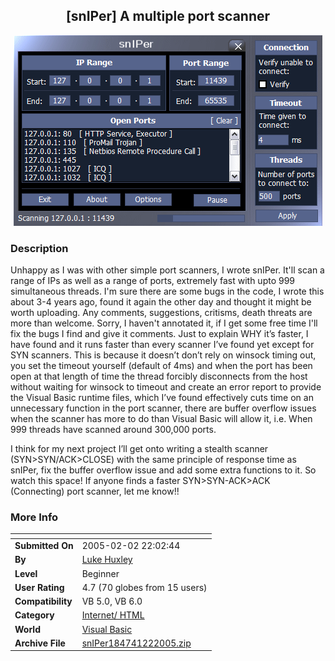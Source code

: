 ﻿<div align="center">

## \[snIPer\] A multiple port scanner

<img src="PIC2005221715103625.gif">
</div>

### Description

Unhappy as I was with other simple port scanners, I wrote snIPer. It'll scan a range of IPs as well as a range of ports, extremely fast with upto 999 simultaneous threads. I'm sure there are some bugs in the code, I wrote this about 3-4 years ago, found it again the other day and thought it might be worth uploading. Any comments, suggestions, critisms, death threats are more than welcome. Sorry, I haven't annotated it, if I get some free time I'll fix the bugs I find and give it comments. Just to explain WHY it’s faster, I have found and it runs faster than every scanner I’ve found yet except for SYN scanners. This is because it doesn’t don’t rely on winsock timing out, you set the timeout yourself (default of 4ms) and when the port has been open at that length of time the thread forcibly disconnects from the host without waiting for winsock to timeout and create an error report to provide the Visual Basic runtime files, which I’ve found effectively cuts time on an unnecessary function in the port scanner, there are buffer overflow issues when the scanner has more to do than Visual Basic will allow it, i.e. When 999 threads have scanned around 300,000 ports.

I think for my next project I’ll get onto writing a stealth scanner (SYN>SYN/ACK>CLOSE) with the same principle of response time as snIPer, fix the buffer overflow issue and add some extra functions to it. So watch this space! If anyone finds a faster SYN>SYN-ACK>ACK (Connecting) port scanner, let me know!!
 
### More Info
 


<span>             |<span>
---                |---
**Submitted On**   |2005-02-02 22:02:44
**By**             |[Luke Huxley](https://github.com/Planet-Source-Code/PSCIndex/blob/master/ByAuthor/luke-huxley.md)
**Level**          |Beginner
**User Rating**    |4.7 (70 globes from 15 users)
**Compatibility**  |VB 5\.0, VB 6\.0
**Category**       |[Internet/ HTML](https://github.com/Planet-Source-Code/PSCIndex/blob/master/ByCategory/internet-html__1-34.md)
**World**          |[Visual Basic](https://github.com/Planet-Source-Code/PSCIndex/blob/master/ByWorld/visual-basic.md)
**Archive File**   |[snIPer184741222005\.zip](https://github.com/Planet-Source-Code/luke-huxley-sniper-a-multiple-port-scanner__1-58653/archive/master.zip)









